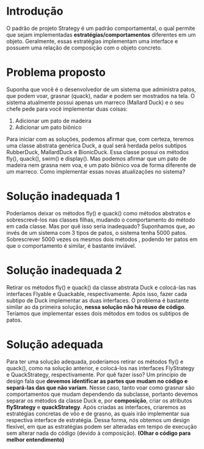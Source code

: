 # Introdução
O padrão de projeto Strategy é um padrão comportamental, o qual permite que sejam implementadas **estratégias/comportamentos** diferentes em um objeto.
Geralmente, essas estratégias implementam uma interface e possuem uma relação de composição com o objeto concreto.

# Problema proposto
Suponha que você é o desenvolvedor de um sistema que administra patos, que podem voar, grasnar (quack), nadar e podem ser mostrados na tela.
O sistema atualmente possui apenas um marreco (Mallard Duck) e o seu chefe pede para você implementar duas coisas:

1. Adicionar um pato de madeira
2. Adicionar um pato biônico

Para iniciar com as soluções, podemos afirmar que, com certeza, teremos uma classe abstrata genérica Duck, a qual será herdada pelos subtipos RubberDuck, MallardDuck e BionicDuck.
Essa classe possui os métodos fly(), quack(), swim() e display(). Mas podemos afirmar que um pato de madeira nem grasna nem voa, e um pato biônico voa de forma diferente
de um marreco. Como implementar essas novas atualizações no sistema?

# Solução inadequada 1
Poderíamos deixar os métodos fly() e quack() como métodos abstratos e sobrescrevê-los nas classes filhas, mudando o comportamento do método em cada classe.
Mas por quê isso seria inadequado? Suponhamos que, ao invés de um sistema com 3 tipos de patos, o sistema tenha 5000 patos. Sobrescrever 5000 vezes os mesmos dois métodos
, podendo ter patos em que o comportamento é similar, é bastante inviável.

# Solução inadequada 2
Retirar os métodos fly() e quack() da classe abstrata Duck e colocá-las nas interfaces Flyable e Quackable, respectivamente. Após isso, fazer cada subtipo de Duck implementar
as duas interfaces. O problema é bastante similar ao da primeira solução, **nessa solução não há reuso de código**. Teríamos que implementar esses dois métodos em todos os subtipos
de patos.

# Solução adequada
Para ter uma solução adequada, poderíamos retirar os métodos fly() e quack(), como na solução anterior, e colocá-los nas interfaces FlyStrategy e QuackStrategy, respectivamente.
Por quê fazer isso? Um princípio de design fala que **__devemos identificar as partes que mudam no código e separá-las das que não variam__**. Nesse caso, tanto voar como grasnar são 
comportamentos que mudam dependendo da subclasse, portanto devemos separar os métodos da classe Duck e, por **composição**, criar os atributos __flyStrategy__ e __quackStrategy__.
Após criadas as interfaces, criaremos as estratégias concretas de vôo e de grasno, as quais irão implementar sua respectiva interface de estratégia.
Dessa forma, nós obtemos um design flexível, em que as estratégias podem ser alteradas em tempo de execução sem alterar nada do código (devido à composição).
**(Olhar o código para melhor entendimento)**
